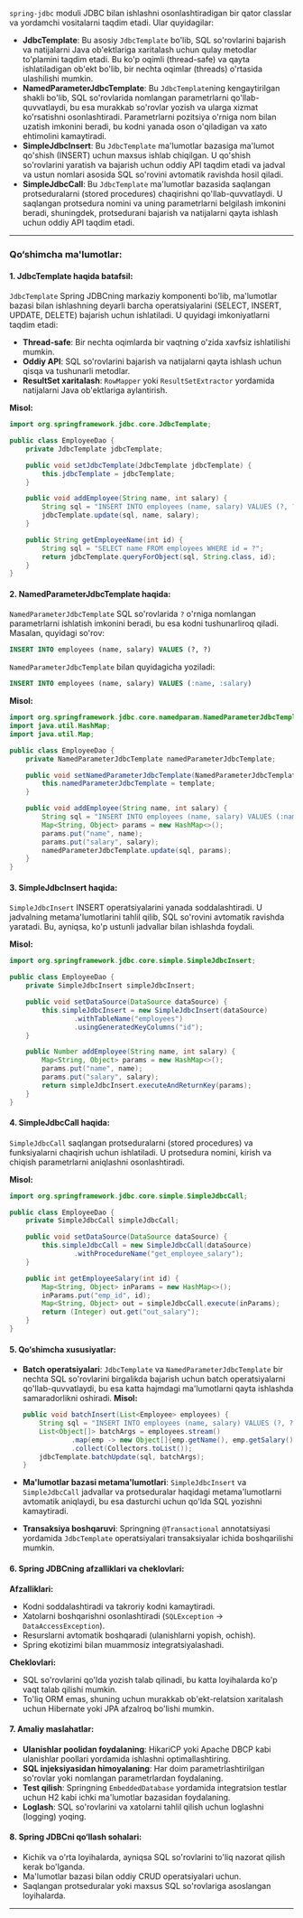`spring-jdbc` moduli JDBC bilan ishlashni osonlashtiradigan bir qator classlar va yordamchi vositalarni taqdim etadi. Ular quyidagilar:

- **JdbcTemplate**: Bu asosiy `JdbcTemplate` bo'lib, SQL so'rovlarini bajarish va natijalarni Java ob'ektlariga xaritalash uchun qulay metodlar to'plamini taqdim etadi. Bu ko'p oqimli (thread-safe) va qayta ishlatiladigan ob'ekt bo'lib, bir nechta oqimlar (threads) o'rtasida ulashilishi mumkin.
- **NamedParameterJdbcTemplate**: Bu `JdbcTemplate`ning kengaytirilgan shakli bo'lib, SQL so'rovlarida nomlangan parametrlarni qo'llab-quvvatlaydi, bu esa murakkab so'rovlar yozish va ularga xizmat ko'rsatishni osonlashtiradi. Parametrlarni pozitsiya o'rniga nom bilan uzatish imkonini beradi, bu kodni yanada oson o'qiladigan va xato ehtimolini kamaytiradi.
- **SimpleJdbcInsert**: Bu `JdbcTemplate` ma'lumotlar bazasiga ma'lumot qo'shish (INSERT) uchun maxsus ishlab chiqilgan. U qo'shish so'rovlarini yaratish va bajarish uchun oddiy API taqdim etadi va jadval va ustun nomlari asosida SQL so'rovini avtomatik ravishda hosil qiladi.
- **SimpleJdbcCall**: Bu `JdbcTemplate` ma'lumotlar bazasida saqlangan protseduralarni (stored procedures) chaqirishni qo'llab-quvvatlaydi. U saqlangan protsedura nomini va uning parametrlarni belgilash imkonini beradi, shuningdek, protsedurani bajarish va natijalarni qayta ishlash uchun oddiy API taqdim etadi.

---

### **Qo‘shimcha ma'lumotlar:**

#### **1. JdbcTemplate haqida batafsil:**
`JdbcTemplate` Spring JDBCning markaziy komponenti bo'lib, ma'lumotlar bazasi bilan ishlashning deyarli barcha operatsiyalarini (SELECT, INSERT, UPDATE, DELETE) bajarish uchun ishlatiladi. U quyidagi imkoniyatlarni taqdim etadi:
- **Thread-safe**: Bir nechta oqimlarda bir vaqtning o'zida xavfsiz ishlatilishi mumkin.
- **Oddiy API**: SQL so'rovlarini bajarish va natijalarni qayta ishlash uchun qisqa va tushunarli metodlar.
- **ResultSet xaritalash**: `RowMapper` yoki `ResultSetExtractor` yordamida natijalarni Java ob'ektlariga aylantirish.

**Misol:**
```java
import org.springframework.jdbc.core.JdbcTemplate;

public class EmployeeDao {
    private JdbcTemplate jdbcTemplate;

    public void setJdbcTemplate(JdbcTemplate jdbcTemplate) {
        this.jdbcTemplate = jdbcTemplate;
    }

    public void addEmployee(String name, int salary) {
        String sql = "INSERT INTO employees (name, salary) VALUES (?, ?)";
        jdbcTemplate.update(sql, name, salary);
    }

    public String getEmployeeName(int id) {
        String sql = "SELECT name FROM employees WHERE id = ?";
        return jdbcTemplate.queryForObject(sql, String.class, id);
    }
}
```

#### **2. NamedParameterJdbcTemplate haqida:**
`NamedParameterJdbcTemplate` SQL so'rovlarida `?` o'rniga nomlangan parametrlarni ishlatish imkonini beradi, bu esa kodni tushunarliroq qiladi. Masalan, quyidagi so'rov:
```sql
INSERT INTO employees (name, salary) VALUES (?, ?)
```
`NamedParameterJdbcTemplate` bilan quyidagicha yoziladi:
```sql
INSERT INTO employees (name, salary) VALUES (:name, :salary)
```

**Misol:**
```java
import org.springframework.jdbc.core.namedparam.NamedParameterJdbcTemplate;
import java.util.HashMap;
import java.util.Map;

public class EmployeeDao {
    private NamedParameterJdbcTemplate namedParameterJdbcTemplate;

    public void setNamedParameterJdbcTemplate(NamedParameterJdbcTemplate template) {
        this.namedParameterJdbcTemplate = template;
    }

    public void addEmployee(String name, int salary) {
        String sql = "INSERT INTO employees (name, salary) VALUES (:name, :salary)";
        Map<String, Object> params = new HashMap<>();
        params.put("name", name);
        params.put("salary", salary);
        namedParameterJdbcTemplate.update(sql, params);
    }
}
```

#### **3. SimpleJdbcInsert haqida:**
`SimpleJdbcInsert` INSERT operatsiyalarini yanada soddalashtiradi. U jadvalning metama'lumotlarini tahlil qilib, SQL so'rovini avtomatik ravishda yaratadi. Bu, ayniqsa, ko'p ustunli jadvallar bilan ishlashda foydali.

**Misol:**
```java
import org.springframework.jdbc.core.simple.SimpleJdbcInsert;

public class EmployeeDao {
    private SimpleJdbcInsert simpleJdbcInsert;

    public void setDataSource(DataSource dataSource) {
        this.simpleJdbcInsert = new SimpleJdbcInsert(dataSource)
                .withTableName("employees")
                .usingGeneratedKeyColumns("id");
    }

    public Number addEmployee(String name, int salary) {
        Map<String, Object> params = new HashMap<>();
        params.put("name", name);
        params.put("salary", salary);
        return simpleJdbcInsert.executeAndReturnKey(params);
    }
}
```

#### **4. SimpleJdbcCall haqida:**
`SimpleJdbcCall` saqlangan protseduralarni (stored procedures) va funksiyalarni chaqirish uchun ishlatiladi. U protsedura nomini, kirish va chiqish parametrlarni aniqlashni osonlashtiradi.

**Misol:**
```java
import org.springframework.jdbc.core.simple.SimpleJdbcCall;

public class EmployeeDao {
    private SimpleJdbcCall simpleJdbcCall;

    public void setDataSource(DataSource dataSource) {
        this.simpleJdbcCall = new SimpleJdbcCall(dataSource)
                .withProcedureName("get_employee_salary");
    }

    public int getEmployeeSalary(int id) {
        Map<String, Object> inParams = new HashMap<>();
        inParams.put("emp_id", id);
        Map<String, Object> out = simpleJdbcCall.execute(inParams);
        return (Integer) out.get("out_salary");
    }
}
```

#### **5. Qo‘shimcha xususiyatlar:**
- **Batch operatsiyalari**: `JdbcTemplate` va `NamedParameterJdbcTemplate` bir nechta SQL so'rovlarini birgalikda bajarish uchun batch operatsiyalarni qo'llab-quvvatlaydi, bu esa katta hajmdagi ma'lumotlarni qayta ishlashda samaradorlikni oshiradi.
  **Misol:**
  ```java
  public void batchInsert(List<Employee> employees) {
      String sql = "INSERT INTO employees (name, salary) VALUES (?, ?)";
      List<Object[]> batchArgs = employees.stream()
              .map(emp -> new Object[]{emp.getName(), emp.getSalary()})
              .collect(Collectors.toList());
      jdbcTemplate.batchUpdate(sql, batchArgs);
  }
  ```

- **Ma'lumotlar bazasi metama'lumotlari**: `SimpleJdbcInsert` va `SimpleJdbcCall` jadvallar va protseduralar haqidagi metama'lumotlarni avtomatik aniqlaydi, bu esa dasturchi uchun qo'lda SQL yozishni kamaytiradi.
- **Transaksiya boshqaruvi**: Springning `@Transactional` annotatsiyasi yordamida `JdbcTemplate` operatsiyalari transaksiyalar ichida boshqarilishi mumkin.

#### **6. Spring JDBCning afzalliklari va cheklovlari:**
**Afzalliklari:**
- Kodni soddalashtiradi va takroriy kodni kamaytiradi.
- Xatolarni boshqarishni osonlashtiradi (`SQLException` → `DataAccessException`).
- Resurslarni avtomatik boshqaradi (ulanishlarni yopish, ochish).
- Spring ekotizimi bilan muammosiz integratsiyalashadi.

**Cheklovlari:**
- SQL so'rovlarini qo'lda yozish talab qilinadi, bu katta loyihalarda ko'p vaqt talab qilishi mumkin.
- To'liq ORM emas, shuning uchun murakkab ob'ekt-relatsion xaritalash uchun Hibernate yoki JPA afzalroq bo'lishi mumkin.

#### **7. Amaliy maslahatlar:**
- **Ulanishlar poolidan foydalaning**: HikariCP yoki Apache DBCP kabi ulanishlar poollari yordamida ishlashni optimallashtiring.
- **SQL injeksiyasidan himoyalaning**: Har doim parametrlashtirilgan so'rovlar yoki nomlangan parametrlardan foydalaning.
- **Test qilish**: Springning `EmbeddedDatabase` yordamida integratsion testlar uchun H2 kabi ichki ma'lumotlar bazasidan foydalaning.
- **Loglash**: SQL so'rovlarini va xatolarni tahlil qilish uchun loglashni (logging) yoqing.

#### **8. Spring JDBCni qo‘llash sohalari:**
- Kichik va o'rta loyihalarda, ayniqsa SQL so'rovlarini to'liq nazorat qilish kerak bo'lganda.
- Ma'lumotlar bazasi bilan oddiy CRUD operatsiyalari uchun.
- Saqlangan protseduralar yoki maxsus SQL so'rovlariga asoslangan loyihalarda.

---

